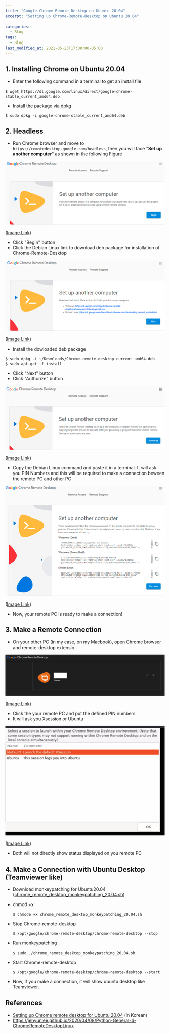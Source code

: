 ```yaml
---
title: "Google Chrome Remote Desktop on Ubuntu 20.04"
excerpt: "Setting up Chrome-Remote-Desktop on Ubuntu 20.04"

categories:
  - Blog
tags:
  - Blog
last_modified_at: 2021-05-23T17:00:00-05:00
---
```




## 1. Installing Chrome on Ubuntu 20.04

- Enter the following command in a terminal to get an install file

```
$ wget https://dl.google.com/linux/direct/google-chrome-stable_current_amd64.deb
```

- Install the package via dpkg

```
$ sudo dpkg -i google-chrome-stable_current_amd64.deb
```



## 2. Headless

- Run Chrome browser and move to `https://remotedesktop.google.com/headless`, then you will face "**Set up another computer**" as shown in the following Figure

![](https://github.com/acousticwave/acousticwave.github.io/blob/master/assets/images/2021-05-23-chrome-remote-desktop-ubuntu-20-04-remote-1.png)

([Image Link](https://github.com/acousticwave/acousticwave.github.io/blob/master/assets/images/2021-05-23-chrome-remote-desktop-ubuntu-20-04-remote-1.png))

- Click "Begin" button
- Click the Debian Linux link to download deb package for installation of Chrome-Remote-Desktop

![](https://github.com/acousticwave/acousticwave.github.io/blob/master/assets/images/2021-05-23-chrome-remote-desktop-ubuntu-20-04-remote-2.png)

([Image Link](https://github.com/acousticwave/acousticwave.github.io/blob/master/assets/images/2021-05-23-chrome-remote-desktop-ubuntu-20-04-remote-2.png))

- Install the dowloaded deb package

```
$ sudo dpkg -i ~/Downloads/Chrome-remote-desktop_current_amd64.deb
$ sudo apt-get -f install
```

- Click "Next" button
- Click "Authorize" button

![](https://github.com/acousticwave/acousticwave.github.io/blob/master/assets/images/2021-05-23-chrome-remote-desktop-ubuntu-20-04-remote-3.png)

([Image Link](![](https://github.com/acousticwave/acousticwave.github.io/blob/master/assets/images/2021-05-23-chrome-remote-desktop-ubuntu-20-04-remote-3.png)))

- Copy the Debian Linux command and paste it in a terminal. It will ask you PIN Numbers and this will be required to make a connection beween the remote PC and other PC

![](https://github.com/acousticwave/acousticwave.github.io/blob/master/assets/images/2021-05-23-chrome-remote-desktop-ubuntu-20-04-remote-4.png)

([Image Link](![](https://github.com/acousticwave/acousticwave.github.io/blob/master/assets/images/2021-05-23-chrome-remote-desktop-ubuntu-20-04-remote-4.png)))

- Now, your remote PC is ready to make a connection!



## 3. Make a Remote Connection

- On your other PC (in my case, on my Macbook), open Chrome browser and remote-desktop extensio

![](https://github.com/acousticwave/acousticwave.github.io/blob/master/assets/images/2021-05-23-chrome-remote-desktop-ubuntu-20-04-mac-1.png)

([Image Link](https://github.com/acousticwave/acousticwave.github.io/blob/master/assets/images/2021-05-23-chrome-remote-desktop-ubuntu-20-04-mac-1.png))

- Click the your remote PC and put the defined PIN numbers
- It will ask you Xsession or Ubuntu

![](https://github.com/acousticwave/acousticwave.github.io/blob/master/assets/images/2021-05-23-chrome-remote-desktop-ubuntu-20-04-mac-2.png)

([Image Link](![](https://github.com/acousticwave/acousticwave.github.io/blob/master/assets/images/2021-05-23-chrome-remote-desktop-ubuntu-20-04-mac-2.png)))

- Both will not directly show status displayed on you remote PC



## 4. Make a Connection with Ubuntu Desktop (Teamviewer like)

- Download monkeypatching for Ubuntu20.04 ([chrome_remote_desktop_monkeypatching_20.04.sh](https://jehyunlee.github.io/2020/04/08/Python-General-4-ChromeRemoteDesktopLinux/chrome_remote_desktop_monkeypatching_20.04.sh))

- chmod +x

  ```
  $ chmode +x chrome_remote_desktop_monkeypatching_20.04.sh
  ```

- Stop Chrome-remote-desktop

  ```
  $ /opt/google/chrome-remote-desktop/chrome-remote-desktop --stop
  ```

- Run monkeypatching

  ```
  $ sudo ./chrome_remote_desktop_monkeypatching_20.04.sh
  ```

- Start Chrome-remote-desktop

  ```
  $ /opt/google/chrome-remote-desktop/chrome-remote-desktop --start
  ```

- Now, if you make a connection, it will show ubuntu desktop like Teamviewer.



## References

- [Setting up Chrome remote desktop for Ubuntu 20.04](https://goodtogreate.tistory.com/entry/%ED%81%AC%EB%A1%AC-%EC%9B%90%EA%B2%A9%EB%8D%B0%EC%8A%A4%ED%81%AC%ED%83%91-Ubuntu-2004%EC%97%90%EC%84%9C-%EC%84%A4%EC%A0%95) (in Korean)
- https://jehyunlee.github.io/2020/04/08/Python-General-4-ChromeRemoteDesktopLinux

